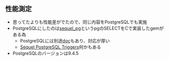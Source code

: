 ## 性能測定

* 思ってたよりも性能差がでたので、同じ内容をPostgreSQLでも実施
* PostgreSQLにしたのは[sequel_pg](https://github.com/jeremyevans/sequel_pg)というpgのSELECTをCで実装したgemがある為
  * PostgreSQLには別途[doc](https://github.com/jeremyevans/sequel/blob/master/doc/postgresql.rdoc)もあり、対応が厚い
  * [Sequel PostgreSQL Triggers](https://github.com/jeremyevans/sequel_postgresql_triggers)何かもある
* PostgreSQLのバージョンは9.4.5
